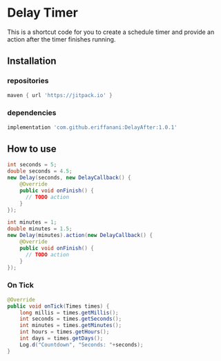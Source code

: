# Delay Timer
This is a shortcut code for you to create a schedule timer and provide an action after the timer finishes running.

## Installation

### repositories
```gradle
maven { url 'https://jitpack.io' }
```

### dependencies
```gradle
implementation 'com.github.eriffanani:DelayAfter:1.0.1'
```

## How to use
```java
int seconds = 5;
double seconds = 4.5;
new Delay(seconds, new DelayCallback() {
    @Override
    public void onFinish() {
      // TODO action
    }
});

int minutes = 1;
double minutes = 1.5;
new Delay(minutes).action(new DelayCallback() {
    @Override
    public void onFinish() {
      // TODO action          
    }
});
```

### On Tick
```java
@Override
public void onTick(Times times) {
    long millis = times.getMillis();
    int seconds = times.getSeconds();
    int minutes = times.getMinutes();
    int hours = times.getHours();
    int days = times.getDays();
    Log.d("Countdown", "Seconds: "+seconds);
}
```
